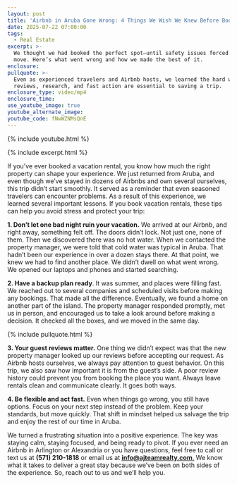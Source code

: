 ```yaml
---
layout: post
title: 'Airbnb in Aruba Gone Wrong: 4 Things We Wish We Knew Before Booking'
date: 2025-07-22 07:00:00
tags:
  - Real Estate
excerpt: >-
  We thought we had booked the perfect spot—until safety issues forced us to
  move. Here’s what went wrong and how we made the best of it.
enclosure:
pullquote: >-
  Even as experienced travelers and Airbnb hosts, we learned the hard way that
  reviews, research, and fast action are essential to saving a trip.
enclosure_type: video/mp4
enclosure_time:
use_youtube_image: true
youtube_alternate_image:
youtube_code: fNwWZNMsQnE
---
```

{% include youtube.html %}

{% include excerpt.html %}

If you’ve ever booked a vacation rental, you know how much the right property can shape your experience. We just returned from Aruba, and even though we’ve stayed in dozens of Airbnbs and own several ourselves, this trip didn’t start smoothly. It served as a reminder that even seasoned travelers can encounter problems. As a result of this experience, we learned several important lessons. If you book vacation rentals, these tips can help you avoid stress and protect your trip:

**1\. Don’t let one bad night ruin your vacation.** We arrived at our Airbnb, and right away, something felt off. The doors didn’t lock. Not just one, none of them. Then we discovered there was no hot water. When we contacted the property manager, we were told that cold water was typical in Aruba. That hadn’t been our experience in over a dozen stays there. At that point, we knew we had to find another place. We didn’t dwell on what went wrong. We opened our laptops and phones and started searching.

**2\. Have a backup plan ready**. It was summer, and places were filling fast. We reached out to several companies and scheduled visits before making any bookings. That made all the difference. Eventually, we found a home on another part of the island. The property manager responded promptly, met us in person, and encouraged us to take a look around before making a decision. It checked all the boxes, and we moved in the same day.

{% include pullquote.html %}

**3\. Your guest reviews matter.** One thing we didn’t expect was that the new property manager looked up our reviews before accepting our request. As Airbnb hosts ourselves, we always pay attention to guest behavior. On this trip, we also saw how important it is from the guest’s side. A poor review history could prevent you from booking the place you want. Always leave rentals clean and communicate clearly. It goes both ways.

**4\. Be flexible and act fast.** Even when things go wrong, you still have options. Focus on your next step instead of the problem. Keep your standards, but move quickly. That shift in mindset helped us salvage the trip and enjoy the rest of our time in Aruba.

We turned a frustrating situation into a positive experience. The key was staying calm, staying focused, and being ready to pivot. If you ever need an Airbnb in Arlington or Alexandria or you have questions, feel free to call or text us at **(571) 210-1818** or email us at [**<u>info@ajteamrealty.com</u>**<u>.</u>](mailto:info@ajteamrealty.com) We know what it takes to deliver a great stay because we’ve been on both sides of the experience. So, reach out to us and we’ll help you.